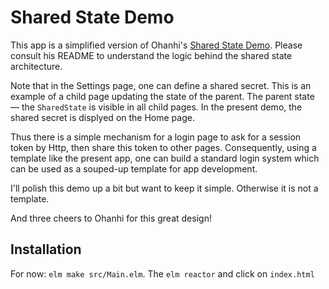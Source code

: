 # Shared State Demo

This app is a simplified version of Ohanhi's [Shared State Demo](https://github.com/ohanhi/elm-shared-state).  Please consult his README to understand the logic behind the shared state architecture.

Note that in the Settings page, one can define a shared secret.  This is
an example of a child page updating the state of the parent.  The parent
state — the `SharedState` is visible in all child pages.  In the present
demo, the shared secret is displyed on the Home page.

Thus there is a
simple mechanism for a login page to ask for a session token by Http, then
share this token to other pages.  Consequently, using a template like the
present app, one can build a standard login system which can be used as
a souped-up template for app development.

I'll polish this demo up a bit but want to keep it simple.  Otherwise it is
not a template.

And three cheers to Ohanhi for this great design!


## Installation

For now: `elm make src/Main.elm`.  The `elm reactor` and click on `index.html`
